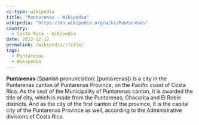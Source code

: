 ```yaml
---
cc-type: wikipedia
title: "Puntarenas - Wikipedia"
wikipedia: "https://en.wikipedia.org/wiki/Puntarenas"
country:
  - Costa Rica - Wikipedia
date: 2022-12-12
permalink: /wikipedia/:title/
tags:
  - Puntarenas
  - Wikipedia
---
```

**Puntarenas** (Spanish pronunciation: [puntaˈɾenas]) is a city in the Puntarenas canton of Puntarenas Province, on the Pacific coast of Costa Rica. As the seat of the Municipality of Puntarenas canton, it is awarded the title of city, which is made from the Puntarenas, Chacarita and El Roble districts. And as the city of the first canton of the province, it is the capital city of the Puntarenas Province as well, according to the Administrative divisions of Costa Rica.